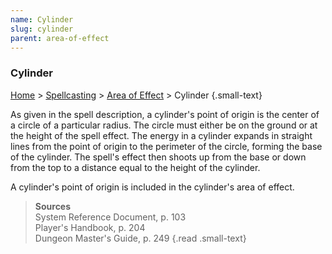```yaml
---
name: Cylinder
slug: cylinder
parent: area-of-effect
---
```

### Cylinder
[Home](dm-operations-center) > [Spellcasting](spellcasting-menu) > [Area of Effect](area-of-effect) > Cylinder {.small-text}

As given in the spell description, a cylinder's point of origin is the center of a circle of a particular radius. The circle must either be on the ground or at the height of the spell effect. The energy in a cylinder expands in straight lines from the point of origin to the perimeter of the circle, forming the base of the cylinder. The spell's effect then shoots up from the base or down from the top to a distance equal to the height of the cylinder. 

A cylinder's point of origin is included in the cylinder's area of effect.

> **Sources** <br/>
> System Reference Document, p. 103<br/>
> Player's Handbook, p. 204<br/>
> Dungeon Master's Guide, p. 249
{.read .small-text}